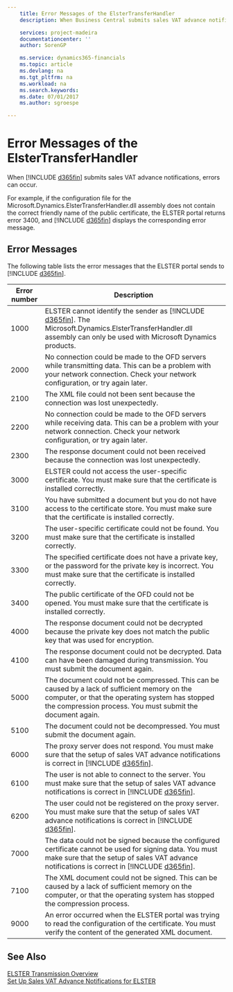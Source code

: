 ```yaml
---
    title: Error Messages of the ElsterTransferHandler
    description: When Business Central submits sales VAT advance notifications, errors can occur.

    services: project-madeira
    documentationcenter: ''
    author: SorenGP

    ms.service: dynamics365-financials
    ms.topic: article
    ms.devlang: na
    ms.tgt_pltfrm: na
    ms.workload: na
    ms.search.keywords:
    ms.date: 07/01/2017
    ms.author: sgroespe

---
```

# Error Messages of the ElsterTransferHandler
When [!INCLUDE [d365fin](../../includes/d365fin_md.md)] submits sales VAT advance notifications, errors can occur.  

For example, if the configuration file for the Microsoft.Dynamics.ElsterTransferHandler.dll assembly does not contain the correct friendly name of the public certificate, the ELSTER portal returns error 3400, and [!INCLUDE [d365fin](../../includes/d365fin_md.md)] displays the corresponding error message.  

## Error Messages  
The following table lists the error messages that the ELSTER portal sends to [!INCLUDE [d365fin](../../includes/d365fin_md.md)].  


| **Error number** |                                                                                                             **Description**                                                                                                             |
|------------------|-----------------------------------------------------------------------------------------------------------------------------------------------------------------------------------------------------------------------------------------|
|       1000       |                  ELSTER cannot identify the sender as [!INCLUDE [d365fin](../../includes/d365fin_md.md)]. The Microsoft.Dynamics.ElsterTransferHandler.dll assembly can only be used with Microsoft Dynamics products.                  |
|       2000       |                            No connection could be made to the OFD servers while transmitting data. This can be a problem with your network connection. Check your network configuration, or try again later.                            |
|       2100       |                                                                             The XML file could not been sent because the connection was lost unexpectedly.                                                                              |
|       2200       |                             No connection could be made to the OFD servers while receiving data. This can be a problem with your network connection. Check your network configuration, or try again later.                              |
|       2300       |                                                                       The response document could not been received because the connection was lost unexpectedly.                                                                       |
|       3000       |                                                         ELSTER could not access the user-specific certificate. You must make sure that the certificate is installed correctly.                                                          |
|       3100       |                                           You have submitted a document but you do not have access to the certificate store. You must make sure that the certificate is installed correctly.                                            |
|       3200       |                                                            The user-specific certificate could not be found. You must make sure that the certificate is installed correctly.                                                            |
|       3300       |                                The specified certificate does not have a private key, or the password for the private key is incorrect. You must make sure that the certificate is installed correctly.                                 |
|       3400       |                                                         The public certificate of the OFD could not be opened. You must make sure that the certificate is installed correctly.                                                          |
|       4000       |                                                    The response document could not be decrypted because the private key does not match the public key that was used for encryption.                                                     |
|       4100       |                                                    The response document could not be decrypted. Data can have been damaged during transmission. You must submit the document again.                                                    |
|       5000       |             The document could not be compressed. This can be caused by a lack of sufficient memory on the computer, or that the operating system has stopped the compression process. You must submit the document again.              |
|       5100       |                                                                               The document could not be decompressed. You must submit the document again.                                                                               |
|       6000       |                                The proxy server does not respond. You must make sure that the setup of sales VAT advance notifications is correct in [!INCLUDE [d365fin](../../includes/d365fin_md.md)].                                |
|       6100       |                          The user is not able to connect to the server. You must make sure that the setup of sales VAT advance notifications is correct in [!INCLUDE [d365fin](../../includes/d365fin_md.md)].                          |
|       6200       |                      The user could not be registered on the proxy server. You must make sure that the setup of sales VAT advance notifications is correct in [!INCLUDE [d365fin](../../includes/d365fin_md.md)].                       |
|       7000       | The data could not be signed because the configured certificate cannot be used for signing data. You must make sure that the setup of sales VAT advance notifications is correct in [!INCLUDE [d365fin](../../includes/d365fin_md.md)]. |
|       7100       |                               The XML document could not be signed. This can be caused by a lack of sufficient memory on the computer, or that the operating system has stopped the compression process.                                |
|       9000       |                                      An error occurred when the ELSTER portal was trying to read the configuration of the certificate. You must verify the content of the generated XML document.                                       |

## See Also  
 [ELSTER Transmission Overview](elster-transmission-overview.md)   
 [Set Up Sales VAT Advance Notifications for ELSTER](how-to-set-up-sales-vat-advance-notifications-for-elster.md)
